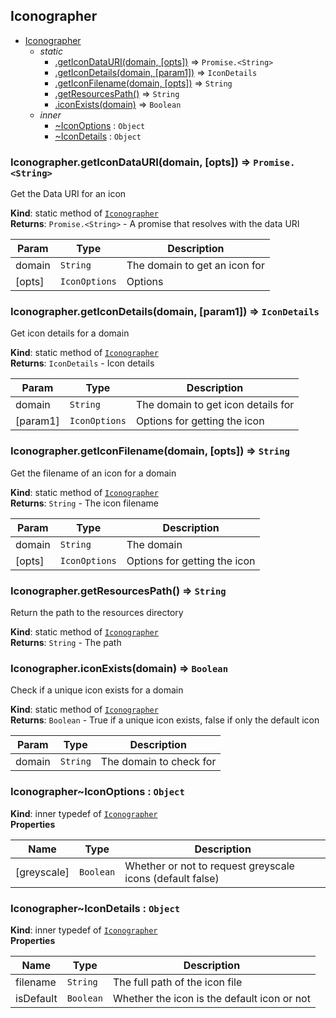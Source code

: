 <a name="module_Iconographer"></a>

## Iconographer

* [Iconographer](#module_Iconographer)
    * _static_
        * [.getIconDataURI(domain, [opts])](#module_Iconographer.getIconDataURI) ⇒ <code>Promise.&lt;String&gt;</code>
        * [.getIconDetails(domain, [param1])](#module_Iconographer.getIconDetails) ⇒ <code>IconDetails</code>
        * [.getIconFilename(domain, [opts])](#module_Iconographer.getIconFilename) ⇒ <code>String</code>
        * [.getResourcesPath()](#module_Iconographer.getResourcesPath) ⇒ <code>String</code>
        * [.iconExists(domain)](#module_Iconographer.iconExists) ⇒ <code>Boolean</code>
    * _inner_
        * [~IconOptions](#module_Iconographer..IconOptions) : <code>Object</code>
        * [~IconDetails](#module_Iconographer..IconDetails) : <code>Object</code>

<a name="module_Iconographer.getIconDataURI"></a>

### Iconographer.getIconDataURI(domain, [opts]) ⇒ <code>Promise.&lt;String&gt;</code>
Get the Data URI for an icon

**Kind**: static method of [<code>Iconographer</code>](#module_Iconographer)  
**Returns**: <code>Promise.&lt;String&gt;</code> - A promise that resolves with the data URI  

| Param | Type | Description |
| --- | --- | --- |
| domain | <code>String</code> | The domain to get an icon for |
| [opts] | <code>IconOptions</code> | Options |

<a name="module_Iconographer.getIconDetails"></a>

### Iconographer.getIconDetails(domain, [param1]) ⇒ <code>IconDetails</code>
Get icon details for a domain

**Kind**: static method of [<code>Iconographer</code>](#module_Iconographer)  
**Returns**: <code>IconDetails</code> - Icon details  

| Param | Type | Description |
| --- | --- | --- |
| domain | <code>String</code> | The domain to get icon details for |
| [param1] | <code>IconOptions</code> | Options for getting the icon |

<a name="module_Iconographer.getIconFilename"></a>

### Iconographer.getIconFilename(domain, [opts]) ⇒ <code>String</code>
Get the filename of an icon for a domain

**Kind**: static method of [<code>Iconographer</code>](#module_Iconographer)  
**Returns**: <code>String</code> - The icon filename  

| Param | Type | Description |
| --- | --- | --- |
| domain | <code>String</code> | The domain |
| [opts] | <code>IconOptions</code> | Options for getting the icon |

<a name="module_Iconographer.getResourcesPath"></a>

### Iconographer.getResourcesPath() ⇒ <code>String</code>
Return the path to the resources directory

**Kind**: static method of [<code>Iconographer</code>](#module_Iconographer)  
**Returns**: <code>String</code> - The path  
<a name="module_Iconographer.iconExists"></a>

### Iconographer.iconExists(domain) ⇒ <code>Boolean</code>
Check if a unique icon exists for a domain

**Kind**: static method of [<code>Iconographer</code>](#module_Iconographer)  
**Returns**: <code>Boolean</code> - True if a unique icon exists, false if only the default icon  

| Param | Type | Description |
| --- | --- | --- |
| domain | <code>String</code> | The domain to check for |

<a name="module_Iconographer..IconOptions"></a>

### Iconographer~IconOptions : <code>Object</code>
**Kind**: inner typedef of [<code>Iconographer</code>](#module_Iconographer)  
**Properties**

| Name | Type | Description |
| --- | --- | --- |
| [greyscale] | <code>Boolean</code> | Whether or not to request greyscale icons (default false) |

<a name="module_Iconographer..IconDetails"></a>

### Iconographer~IconDetails : <code>Object</code>
**Kind**: inner typedef of [<code>Iconographer</code>](#module_Iconographer)  
**Properties**

| Name | Type | Description |
| --- | --- | --- |
| filename | <code>String</code> | The full path of the icon file |
| isDefault | <code>Boolean</code> | Whether the icon is the default icon or not |

